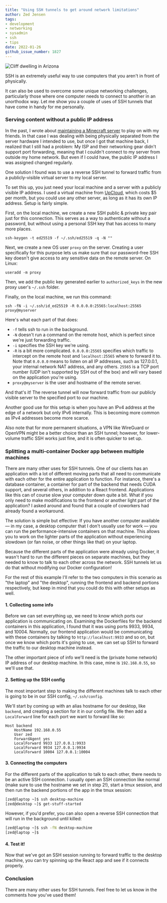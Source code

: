 ```yaml
---
title: "Using SSH tunnels to get around network limitations"
author: Zed Jensen
tags:
- development
- networking
- sysadmin
- ssh
- tips
date: 2022-01-26
github_issue_number: 1827
---
```


![Cliff dwelling in Arizona](/blog/2022/01/using-ssh-tunnels-network-limitations/banner.jpg)

<!-- Picture by Zed Jensen, 2021 -->

SSH is an extremely useful way to use computers that you aren't in front of physically.

It can also be used to overcome some unique networking challenges, particularly those where one computer needs to connect to another in an unorthodox way. Let me show you a couple of uses of SSH tunnels that have come in handy for me personally.

### Serving content without a public IP address

In the past, I wrote about [maintaining a Minecraft server](/blog/2020/07/automating-minecraft-server/) to play on with my friends. In that case I was dealing with being physically separated from the server hardware I intended to use, but once I got that machine back, I realized that I still had a problem: My ISP and their networking gear didn't support port forwarding, meaning that I couldn't connect to my server from outside my home network. But even if I could have, the public IP address I was assigned changed regularly.

One solution I found was to use a reverse SSH tunnel to forward traffic from a publicly-visible virtual server to my local server.

To set this up, you just need your local machine and a server with a publicly visible IP address. I used a virtual machine from [UpCloud](https://upcloud.com/), which costs $5 per month, but you could use any other server, as long as it has its own IP address. Setup is fairly simple.

First, on the local machine, we create a new SSH public & private key pair just for this connection. This serves as a way to authenticate without a password, but without using a personal SSH key that has access to many more places.

```plain
ssh-keygen -t ed25519 -f ~/.ssh/ed25519 -q -N ""
```

Next, we create a new OS user `proxy` on the server. Creating a user specifically for this purpose lets us make sure that our password-free SSH key doesn't give access to any sensitive data on the remote server. On Linux:

```plain
useradd -m proxy
```

Then, we add the public key generated earlier to `authorized_keys` in the new proxy user's `~/.ssh` folder.

Finally, on the local machine, we run this command:

```plain
ssh -fN -i ~/.ssh/id_ed25519 -R 0.0.0.0:25565:localhost:25565 proxy@myserver
```

Here's what each part of that does:

- `-f` tells ssh to run in the background.
- `-N` doesn't run a command on the remote host, which is perfect since we're just forwarding traffic.
- `-i` specifies the SSH key we're using.
- `-R` is a bit more complicated. `0.0.0.0:25565` specifies which traffic to intercept on the remote host and `localhost:25565` where to forward it to. Note that `0.0.0.0` means to listen on all IP addresses, such as 127.0.0.1, your internal network NAT address, and any others. `25565` is a TCP port number (UDP isn't supported by SSH out of the box) and will vary based on the application you're using.
- `proxy@myserver` is the user and hostname of the remote server.

And that's it! The reverse tunnel will now forward traffic from our publicly visible server to the specified port to our machine.

Another good use for this setup is when you have an IPv4 address at the edge of a network but only IPv6 internally. This is becoming more common as IPv4 addresses become more scarce.

Also note that for more permanent situations, a VPN like WireGuard or OpenVPN might be a better choice than an SSH tunnel; however, for lower-volume traffic SSH works just fine, and it is often quicker to set up.

### Splitting a multi-container Docker app between multiple machines

There are many other uses for SSH tunnels. One of our clients has an application with a lot of different moving parts that all need to communicate with each other for the entire application to function. For instance, there's a database container, a container for part of the backend that needs CUDA support, and several others, in addition to a React frontend. Applications like this can of course slow your computer down quite a bit. What if you only need to make modifications to the frontend or another light part of the application? I asked around and found that a couple of coworkers had already found a workaround.

The solution is simple but effective: If you have another computer available — in my case, a desktop computer that I don't usually use for work — you can run the performance-intensive containers on that machine. This allows you to work on the lighter parts of the application without experiencing slowdown (or fan noise, or other things like that) on your laptop.

Because the different parts of the application were already using Docker, it wasn't hard to run the different pieces on separate machines, but they needed to know to talk to each other across the network. SSH tunnels let us do that without modifying our Docker configuration!

For the rest of this example I'll refer to the two computers in this scenario as "the laptop" and "the desktop", running the frontend and backend portions respectively, but keep in mind that you could do this with other setups as well.

#### 1. Collecting some info

Before we can set everything up, we need to know which ports our application is communicating on. Examining the Dockerfiles for the backend containers in this application, I found that it was using ports 9933, 9934, and 10004. Normally, our frontend application would be communicating with these containers by talking to `http://localhost:9933` and so on, but once we know which ports it's going to use, we can set up SSH to forward the traffic to our desktop machine instead.

The other important piece of info we'll need is the (private home network) IP address of our desktop machine. In this case, mine is `192.168.0.55`, so we'll use that.

#### 2. Setting up the SSH config

The most important step to making the different machines talk to each other is going to be in our SSH config, `~/.ssh/config`.

We'll start by coming up with an alias hostname for our desktop, like `backend`, and creating a section for it in our config file. We then add a `LocalForward` line for each port we want to forward like so:

```plain
Host backend
	HostName 192.168.0.55
	User zed
	ForwardAgent yes
	LocalForward 9933 127.0.0.1:9933
	LocalForward 9934 127.0.0.1:9934
	LocalForward 10004 127.0.0.1:10004
```

#### 3. Connecting the computers

For the different parts of the application to talk to each other, there needs to be an active SSH connection. I usually open an SSH connection like normal (make sure to use the hostname we set in step 2!), start a tmux session, and then run the backend portions of the app in the tmux session:

```sh
[zed@laptop ~]$ ssh desktop-machine
[zed@desktop ~]$ get-stuff-started
```

However, if you'd prefer, you can also open a reverse SSH connection that will run in the background until killed:

```sh
[zed@laptop ~]$ ssh -fN desktop-machine
[zed@laptop ~]$
```

#### 4. Test it!

Now that we've got an SSH session running to forward traffic to the desktop machine, you can try spinning up the React app and see if it connects properly.

### Conclusion

There are many other uses for SSH tunnels. Feel free to let us know in the comments how you've used them!
